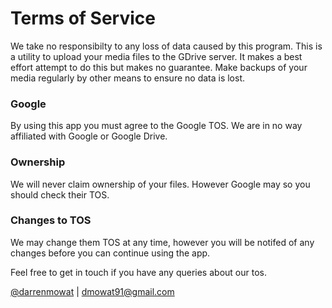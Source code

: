 # Terms of Service

We take no responsibilty to any loss of data caused by this program. This is a utility to upload your media files to the GDrive server. It makes a best effort attempt to do this but makes no guarantee. Make backups of your media regularly by other means to ensure no data is lost.  

### Google

By using this app you must agree to the Google TOS. We are in no way affiliated with Google or Google Drive. 

### Ownership

We will never claim ownership of your files. However Google may so you should check their TOS.

### Changes to TOS

We may change them TOS at any time, however you will be notifed of any changes before you can continue using the app. 


Feel free to get in touch if you have any queries about our tos. 

[@darrenmowat](http://twitter.com/darrenmowat) | 
[dmowat91@gmail.com](mailto:dmowat91@gmail.com)

